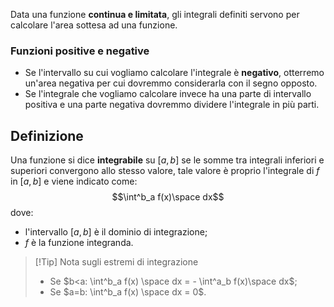 Data una funzione **continua e limitata**, gli integrali definiti servono per calcolare l'area sottesa ad una funzione.

### Funzioni positive e negative
- Se l'intervallo su cui vogliamo calcolare l'integrale è **negativo**, otterremo un'area negativa per cui dovremmo considerarla con il segno opposto.
- Se l'integrale che vogliamo calcolare invece ha una parte di intervallo positiva e una parte negativa dovremmo dividere l'integrale in più parti.

## Definizione
Una funzione si dice **integrabile** su $[a,b]$ se le somme tra integrali inferiori e superiori convergono allo stesso valore, tale valore è proprio l'integrale di $f$ in $[a,b]$ e viene indicato come:
$$\int^b_a f(x)\space dx$$
dove:
- l'intervallo $[a,b]$ è il dominio di integrazione;
- $f$ è la funzione integranda.

>[!Tip] Nota sugli estremi di integrazione
>- Se $b<a: \int^b_a f(x) \space dx = - \int^a_b f(x)\space dx$;
>- Se $a=b: \int^b_a f(x) \space dx = 0$.
